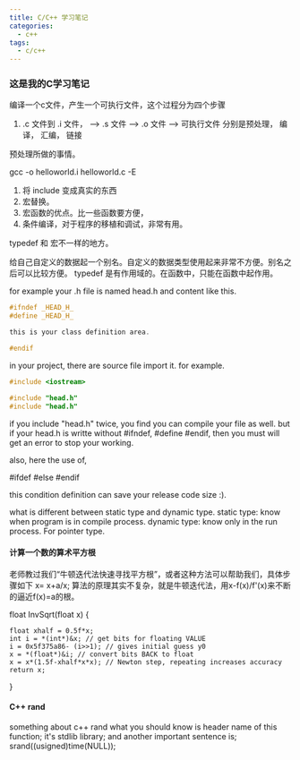 ```yaml
---
title: C/C++ 学习笔记
categories:
  - c++
tags:
  - c/c++
---
```


### 这是我的C学习笔记

编译一个c文件，产生一个可执行文件，这个过程分为四个步骤
1. .c 文件到 .i 文件， --> .s 文件  --> .o 文件 --> 可执行文件
   分别是预处理， 编译， 汇编， 链接

预处理所做的事情。

gcc -o helloworld.i helloworld.c -E

1. 将 include 变成真实的东西
2. 宏替换。 
3. 宏函数的优点。比一些函数要方便，
4. 条件编译，对于程序的移植和调试，非常有用。

typedef 和 宏不一样的地方。

给自己自定义的数据起一个别名。自定义的数据类型使用起来非常不方便。别名之后可以比较方便。
typedef 是有作用域的。在函数中，只能在函数中起作用。

for example your .h file is named head.h and content like this.
```c
#ifndef _HEAD_H_
#define _HEAD_H_

this is your class definition area.

#endif
```

in your project, there are source file import it.
for example.

```c
#include <iostream>

#include "head.h"
#include "head.h"

```
if you include "head.h" twice, you find you can compile your file as well.
but if your head.h is writte without #ifndef, #define #endif, then you must
will get an error to stop your working.

also, here the use of,

#ifdef
#else
#endif

this condition definition can save your release code size :).

what is different between static type and dynamic type.
static type: know when program is in compile process.
dynamic type: know only in the run process.  For pointer type.

#### 计算一个数的算术平方根

老师教过我们“牛顿迭代法快速寻找平方根”，或者这种方法可以帮助我们，具体步骤如下
x= x+a/x;
算法的原理其实不复杂，就是牛顿迭代法，用x-f(x)/f'(x)来不断的逼近f(x)=a的根。

float InvSqrt(float x)
{

    float xhalf = 0.5f*x;
    int i = *(int*)&x; // get bits for floating VALUE 
    i = 0x5f375a86- (i>>1); // gives initial guess y0
    x = *(float*)&i; // convert bits BACK to float
    x = x*(1.5f-xhalf*x*x); // Newton step, repeating increases accuracy
    return x;
}

#### C++ rand
something about c++ rand
what you should know is header name of this function;
it's stdlib library;
and another important sentence is;
srand((usigned)time(NULL));
